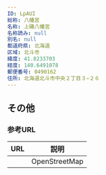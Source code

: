 ```yaml
---
ID: LpAUI
総称: 八幡宮
名称: 上磯八幡宮
名称読み: null
別名: null
都道府県: 北海道
区域: 北斗市
緯度: 41.8233703
経度: 140.6491078
郵便番号: 0490162
住所: 北海道北斗市中央２丁目３−２６
---
```


## その他

### 参考URL

| URL | 説明          |
| --- | ------------- |
|     | OpenStreetMap |
